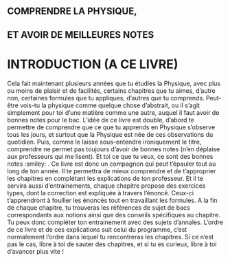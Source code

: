 ## COMPRENDRE LA PHYSIQUE,
## ET AVOIR DE MEILLEURES NOTES

# INTRODUCTION (A CE LIVRE)

<p>	Cela fait maintenant plusieurs années que tu étudies la Physique, avec plus ou moins de plaisir et de facilités, certains chapitres que tu aimes, d’autre non, certaines formules que tu appliques, d’autres que tu comprends.  Peut-être vois-tu la physique comme quelque chose d’abstrait, ou il s’agit simplement pour toi d’une matière comme une autre, auquel il faut avoir de bonnes notes pour le bac. L’idée de ce livre est double, d’abord te permettre de comprendre que ce que tu apprends en Physique s’observe tous les jours, et surtout que la Physique est née de ces observations du quotidien. Puis, comme le laisse sous-entendre ironiquement le titre, comprendre ne permet pas toujours d’avoir de bonnes notes (n’en déplaise aux professeurs qui me lisent). Et toi ce que tu veux, ce sont des bonnes notes :smiley: . 
	Ce livre est donc un compagnon qui peut t’épauler tout au long de ton année. Il te permettra de mieux comprendre et de t’approprier les chapitres en complétant les explications de ton professeur. Et il te servira aussi d’entrainements, chaque chapitre propose des exercices types, dont la correction est expliquée à travers l’énoncé. Ceux-ci t’apprendront à fouiller les énoncés tout en travaillant les formules. A la fin de chaque chapitre, tu trouveras les références de sujet de bacs correspondants aux notions ainsi que des conseils spécifiques au chapitre. Tu peux donc compléter ton entrainement avec des sujets d’annales.
	L’ordre de ce livre et de ces explications suit celui du programme, c’est normalement l’ordre dans lequel tu rencontreras les chapitres. Si ce n’est pas le cas, libre à toi de sauter des chapitres, et si tu es curieux, libre à toi d’avancer plus vite ! </p>



```{tableofcontents}
```
